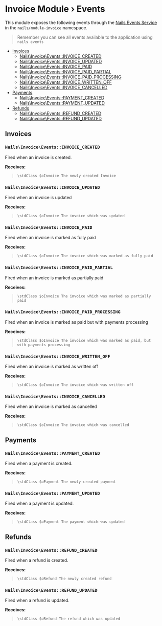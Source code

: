 # Invoice Module › Events

This module exposes the following events through the [Nails Events Service](https://github.com/nails/common/blob/master/docs/intro/events.md) in the `nails/module-invoice` namespace.

> Remember you can see all events available to the application using `nails events`


- [Invoices](#invoices)
    - [Nails\Invoice\Events::INVOICE_CREATED](#invoice-created)
    - [Nails\Invoice\Events::INVOICE_UPDATED](#invoice-updated)
    - [Nails\Invoice\Events::INVOICE_PAID](#invoice-paid)
    - [Nails\Invoice\Events::INVOICE\_PAID\_PARTIAL](#invoice-paid-partial)
    - [Nails\Invoice\Events::INVOICE\_PAID\_PROCESSING](#invoice-paid-processing)
    - [Nails\Invoice\Events::INVOICE\_WRITTEN\_OFF](#invoice-written-off)
    - [Nails\Invoice\Events::INVOICE\_CANCELLED](#invoice-cancelled)
- [Payments](#payments)
    - [Nails\Invoice\Events::PAYMENT_CREATED](#payment-created)
    - [Nails\Invoice\Events::PAYMENT_UPDATED](#payment-updated)
- [Refunds](#refunds)
    - [Nails\Invoice\Events::REFUND_CREATED](#refund-created)
    - [Nails\Invoice\Events::REFUND_UPDATED](#refund-updated)



## Invoices

<a name="invoice-created"></a>
### `Nails\Invoice\Events::INVOICE_CREATED`

Fired when an invoice is created.

**Receives:**

> ```
> \stdClass $oInvoice The newly created Invoice
> ```


<a name="invoice-updated"></a>
### `Nails\Invoice\Events::INVOICE_UPDATED`

Fired when an invoice is updated

**Receives:**

> ```
> \stdClass $oInvoice The invoice which was updated
> ```


<a name="invoice-paid"></a>
### `Nails\Invoice\Events::INVOICE_PAID`

Fired when an invoice is marked as fully paid

**Receives:**

> ```
> \stdClass $oInvoice The invoice which was marked as fully paid
> ```


<a name="invoice-paid-partial"></a>
### `Nails\Invoice\Events::INVOICE_PAID_PARTIAL`

Fired when an invoice is marked as partially paid

**Receives:**

> ```
> \stdClass $oInvoice The invoice which was marked as partially paid
> ```


<a name="invoice-paid-processing"></a>
### `Nails\Invoice\Events::INVOICE_PAID_PROCESSING`

 Fired when an invoice is marked as paid but with payments processing

**Receives:**

> ```
> \stdClass $oInvoice The invoice which was marked as paid, but with payments processing
> ```


<a name="invoice-written-off"></a>
### `Nails\Invoice\Events::INVOICE_WRITTEN_OFF`

Fired when an invoice is marked as written off

**Receives:**

> ```
> \stdClass $oInvoice The invoice which was written off
> ```


<a name="invoice-cancelled"></a>
### `Nails\Invoice\Events::INVOICE_CANCELLED`

Fired when an invoice is marked as cancelled

**Receives:**

> ```
> \stdClass $oInvoice The invoice which was cancelled
> ```




## Payments

<a name="payment-created"></a>
### `Nails\Invoice\Events::PAYMENT_CREATED`

Fired when a payment is created.

**Receives:**

> ```
> \stdClass $oPayment The newly created payment
> ```


<a name="payment-updated"></a>
### `Nails\Invoice\Events::PAYMENT_UPDATED`

Fired when a payment is updated.

**Receives:**

> ```
> \stdClass $oPayment The payment which was updated
> ```





## Refunds

<a name="refund-created"></a>
### `Nails\Invoice\Events::REFUND_CREATED`

Fired when a refund is created.

**Receives:**

> ```
> \stdClass $oRefund The newly created refund
> ```


<a name="refund-updated"></a>
### `Nails\Invoice\Events::REFUND_UPDATED`

Fired when a refund is updated.

**Receives:**

> ```
> \stdClass $oRefund The refund which was updated
> ```
